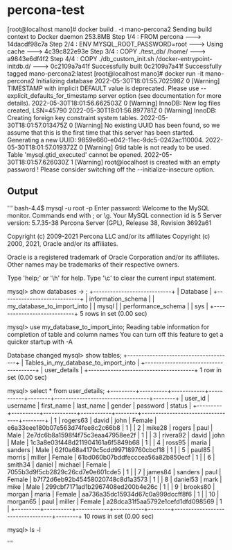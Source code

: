 # percona-test

[root@localhost mano]# docker build . -t mano-percona2
Sending build context to Docker daemon  253.8MB
Step 1/4 : FROM percona
 ---> 14dacdf98c7a
Step 2/4 : ENV MYSQL_ROOT_PASSWORD=root
 ---> Using cache
 ---> 4c39c822e93e
Step 3/4 : COPY ./test_db/ /home/
 ---> a9843e6df4f2
Step 4/4 : COPY ./db_custom_init.sh /docker-entrypoint-initdb.d/
 ---> 0c2109a7a41f
Successfully built 0c2109a7a41f
Successfully tagged mano-percona2:latest
[root@localhost mano]# docker run -it mano-percona2
Initializing database
2022-05-30T18:01:55.702598Z 0 [Warning] TIMESTAMP with implicit DEFAULT value is deprecated. Please use --explicit_defaults_for_timestamp server option (see documentation for more details).
2022-05-30T18:01:56.662503Z 0 [Warning] InnoDB: New log files created, LSN=45790
2022-05-30T18:01:56.897781Z 0 [Warning] InnoDB: Creating foreign key constraint system tables.
2022-05-30T18:01:57.013475Z 0 [Warning] No existing UUID has been found, so we assume that this is the first time that this server has been started. Generating a new UUID: 9859e660-e042-11ec-9dc5-0242ac110004.
2022-05-30T18:01:57.019372Z 0 [Warning] Gtid table is not ready to be used. Table 'mysql.gtid_executed' cannot be opened.
2022-05-30T18:01:57.626030Z 1 [Warning] root@localhost is created with an empty password ! Please consider switching off the --initialize-insecure option.



## Output
'''
bash-4.4$ mysql -u root -p
Enter password:
Welcome to the MySQL monitor.  Commands end with ; or \g.
Your MySQL connection id is 5
Server version: 5.7.35-38 Percona Server (GPL), Release 38, Revision 3692a61

Copyright (c) 2009-2021 Percona LLC and/or its affiliates
Copyright (c) 2000, 2021, Oracle and/or its affiliates.

Oracle is a registered trademark of Oracle Corporation and/or its
affiliates. Other names may be trademarks of their respective
owners.

Type 'help;' or '\h' for help. Type '\c' to clear the current input statement.

mysql> show databases
    -> ;
+----------------------------+
| Database                   |
+----------------------------+
| information_schema         |
| my_database_to_import_into |
| mysql                      |
| performance_schema         |
| sys                        |
+----------------------------+
5 rows in set (0.00 sec)

mysql> use my_database_to_import_into;
Reading table information for completion of table and column names
You can turn off this feature to get a quicker startup with -A

Database changed
mysql> show tables;
+--------------------------------------+
| Tables_in_my_database_to_import_into |
+--------------------------------------+
| user_details                         |
+--------------------------------------+
1 row in set (0.00 sec)

mysql> select * from user_details;
+---------+----------+------------+-----------+--------+----------------------------------+--------+
| user_id | username | first_name | last_name | gender | password                         | status |
+---------+----------+------------+-----------+--------+----------------------------------+--------+
|       1 | rogers63 | david      | john      | Female | e6a33eee180b07e563d74fee8c2c66b8 |      1 |
|       2 | mike28   | rogers     | paul      | Male   | 2e7dc6b8a1598f4f75c3eaa47958ee2f |      1 |
|       3 | rivera92 | david      | john      | Male   | 1c3a8e03f448d211904161a6f5849b68 |      1 |
|       4 | ross95   | maria      | sanders   | Male   | 62f0a68a4179c5cdd997189760cbcf18 |      1 |
|       5 | paul85   | morris     | miller    | Female | 61bd060b07bddfecccea56a82b850ecf |      1 |
|       6 | smith34  | daniel     | michael   | Female | 7055b3d9f5cb2829c26cd7e0e601cde5 |      1 |
|       7 | james84  | sanders    | paul      | Female | b7f72d6eb92b45458020748c8d1a3573 |      1 |
|       8 | daniel53 | mark       | mike      | Male   | 299cbf7171ad1b2967408ed200b4e26c |      1 |
|       9 | brooks80 | morgan     | maria     | Female | aa736a35dc15934d67c0a999dccff8f6 |      1 |
|      10 | morgan65 | paul       | miller    | Female | a28dca31f5aa5792e1cefd1dfd098569 |      1 |
+---------+----------+------------+-----------+--------+----------------------------------+--------+
10 rows in set (0.00 sec)

mysql> ls -l

'''
